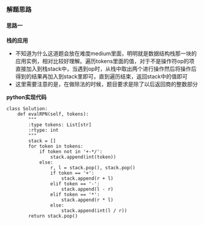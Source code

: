 ## 
### 解题思路
#### 思路一
**栈的应用**
- 不知道为什么这道题会放在难度medium里面，明明就是数据结构栈那一块的应用实例，相对比较好理解。遍历tokens里面的值，对于不是操作符op的项直接加入到栈stack中，当遇到op时，从栈中取出两个进行操作然后将操作后得到的结果再加入到stack里即可，直到遍历结束，返回stack中的值即可
- 这里需要注意的是，在做除法的时候，题目要求是除了以后返回商的整数部分

**python实现代码**
```
class Solution:
    def evalRPN(self, tokens):
        """
        :type tokens: List[str]
        :rtype: int
        """
        stack = []
        for token in tokens:
            if token not in '+-*/':
                stack.append(int(token))
            else:
                r, l = stack.pop(), stack.pop()
                if token == '+':
                    stack.append(r + l)
                elif token == '-':
                    stack.append(l - r)
                elif token == '*':
                    stack.append(r * l)
                else:
                    stack.append(int(l / r))
        return stack.pop()
```


